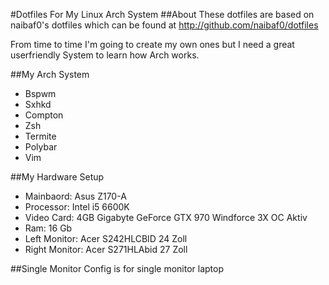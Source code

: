 #Dotfiles For My Linux Arch System
##About
These dotfiles are based on naibaf0's dotfiles which can be found at http://github.com/naibaf0/dotfiles

From time to time I'm going to create my own ones but I need a great userfriendly System to learn how Arch works.

##My Arch System
* Bspwm
* Sxhkd
* Compton
* Zsh
* Termite
* Polybar
* Vim

##My Hardware Setup
* Mainbaord: Asus Z170-A
* Processor: Intel i5 6600K
* Video Card: 4GB Gigabyte GeForce GTX 970 Windforce 3X OC Aktiv
* Ram: 16 Gb
* Left Monitor: Acer S242HLCBID 24 Zoll
* Right Monitor: Acer S271HLAbid 27 Zoll

##Single Monitor Config is for single monitor laptop
